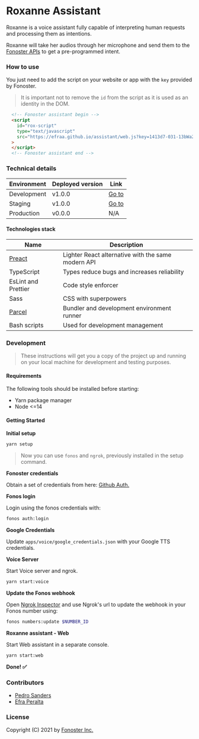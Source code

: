 # Roxanne Assistant

Roxanne is a voice assistant fully capable of interpreting human requests and processing them as intentions.

Roxanne will take her audios through her microphone and send them to the [Fonoster APIs](https://fonoster.com/) to get a pre-programmed intent.

### How to use

You just need to add the script on your website or app with the `key` provided by Fonoster.

> It is important not to remove the `id` from the script as it is used as an identity in the DOM.

```html
  <!-- Fonoster assistant begin -->
  <script
    id="rox-script"
    type="text/javascript"
    src="https://efraa.github.io/assistant/web.js?key=1413d7-031-13bWa28"
  >
  </script>
  <!-- Fonoster assistant end -->
```

### Technical details

| Environment       | Deployed version | Link                                                   |
|-------------------|------------------|--------------------------------------------------------|
| Development       | v1.0.0           | [Go to](http://localhost:3080/)                        |
| Staging           | v1.0.0           | [Go to](https://efraa.github.io/assistant) |
| Production        | v0.0.0           | N/A                                                    |

#### Technologies stack

| Name                                | Description                                                 |
|-------------------------------------|-------------------------------------------------------------|
| [Preact](https://preactjs.com/)     | Lighter React alternative with the same modern API          |
| TypeScript                          | Types reduce bugs and increases reliability                 |
| EsLint and Prettier                 | Code style enforcer                                         |
| Sass                                | CSS with superpowers                                        |
| [Parcel](https://v2.parceljs.org/)  | Bundler and development environment runner                  |
| Bash scripts                        | Used for development management                             |

### Development

> These instructions will get you a copy of the project up and
> running on your local machine for development and testing purposes.

#### Requirements

The following tools should be installed before starting:

- Yarn package manager
- Node <=14

#### Getting Started

**Initial setup**

```sh
yarn setup
```

> Now you can use `fonos` and `ngrok`, previously installed in the setup command.

**Fonoster credentials**

Obtain a set of credentials from here: [Github Auth.](https://github.com/login/oauth/authorize?client_id=176eada057a4bbd96736)

**Fonos login**

Login using the fonos credentials with:

```sh
fonos auth:login
```

**Google Credentials**

Update `apps/voice/google_credentials.json` with your Google TTS credentials.

**Voice Server**

Start Voice server and ngrok.

```sh
yarn start:voice
```

**Update the Fonos webhook**

Open [Ngrok Inspector](http://localhost:4040/) and use Ngrok's url to update the webhook in your Fonos number using:

```sh
fonos numbers:update $NUMBER_ID
```

**Roxanne assistant - Web**

Start Web assistant in a separate console.

```sh
yarn start:web
```

**Done! ✅**

### Contributors

- [Pedro Sanders](https://github.com/psanders)
- [Efra Peralta](https://github.com/Efraa)

### License

Copyright (C) 2021 by [Fonoster Inc.](https://fonoster.com/)
